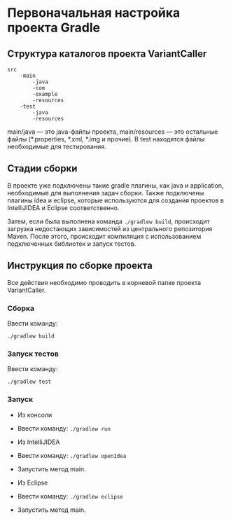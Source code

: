 # Первоначальная настройка проекта Gradle

## Структура каталогов проекта VariantCaller
```
src
    -main
        -java
	    -com
		-example	
        -resources
    -test
        -java
        -resources
```
main/java — это java-файлы проекта, main/resources — это остальные файлы (*.properties, *.xml, *.img и прочие). В test находятся файлы необходимые для тестирования.

## Стадии сборки
В проекте уже подключены такие gradle плагины, как java и application, необходимые для выполнения задач сборки. Также подключены плагины idea и eclipse, которые используются для создания проектов в IntelliJIDEA и Eclipse соответственно.

Затем, если была выполнена команда ```./gradlew build```, происходит загрузка недостающих зависимостей из центрального репозитория Maven. После этого, происходит компиляция с использованием подключенных библиотек и запуск тестов.

## Инструкция по сборке проекта

Все действия необходимо проводить в корневой папке проекта VariantCaller.

### Сборка

Ввести команду:

```
./gradlew build
```

### Запуск тестов

Ввести команду: 

```
./gradlew test
```

### Запуск

* Из консоли
 * Ввести команду: ```./gradlew run```

* Из IntelliJIDEA
 * Ввести команду: ```./gradlew openIdea```
 * Запустить метод main.

* Из Eclipse
 * Ввести команду: ```./gradlew eclipse```
 * Запустить метод main.
